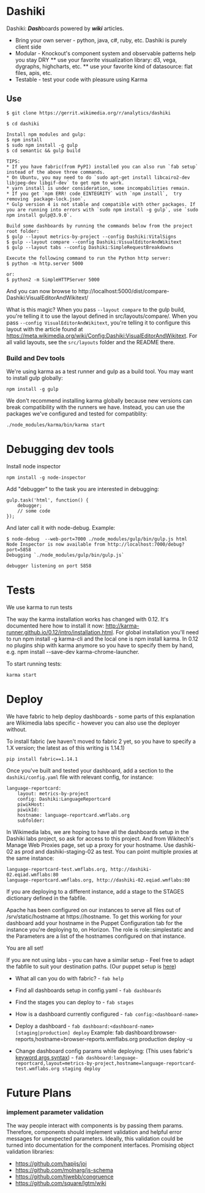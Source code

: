 # Dashiki

Dashiki: ***Dash***boards powered by ***wiki*** articles.

* Bring your own server - python, java, c#, ruby, etc.  Dashiki is purely client side
* Modular - Knockout's component system and observable patterns help you stay DRY
** use your favorite visualization library: d3, vega, dygraphs, highcharts, etc.
** use your favorite kind of datasource: flat files, apis, etc.
* Testable - test your code with pleasure using Karma

## Use

```
$ git clone https://gerrit.wikimedia.org/r/analytics/dashiki

$ cd dashiki

Install npm modules and gulp:
$ npm install
$ sudo npm install -g gulp
$ cd semantic && gulp build

TIPS:
* If you have fabric(from PyPI) installed you can also run `fab setup` instead of the above three commands.
* On Ubuntu, you may need to do `sudo apt-get install libcairo2-dev libjpeg-dev libgif-dev` to get npm to work.
* yarn install is under consideration, some incompabilities remain.
* If you get `npm ERR! code EINTEGRITY` with `npm install`,  try removing `package-lock.json`.
* Gulp version 4 is not stable and compatible with other packages. If you are running into errors with `sudo npm install -g gulp`, use `sudo npm install gulp@3.9.0`.

Build some dashboards by running the commands below from the project root folder:
$ gulp --layout metrics-by-project --config Dashiki:VitalSigns
$ gulp --layout compare --config Dashiki:VisualEditorAndWikitext
$ gulp --layout tabs --config Dashiki:SimpleRequestBreakdowns

Execute the following command to run the Python http server:
$ python -m http.server 5000

or:
$ python2 -m SimpleHTTPServer 5000
```

And you can now browse to http://localhost:5000/dist/compare-Dashiki:VisualEditorAndWikitext/

What is this magic?  When you pass `--layout compare` to the gulp build, you're telling it
to use the layout defined in src/layouts/compare/.  When you pass `--config
VisualEditorAndWikitext`, you're telling it to configure this layout with the article found
at https://meta.wikimedia.org/wiki/Config:Dashiki:VisualEditorAndWikitext.  For all valid layouts,
see the `src/layouts` folder and the README there.

### Build and Dev tools

We're using karma as a test runner and gulp as a build tool.  You may want to
install gulp globally:

```
npm install -g gulp
```

We don't recommend installing karma globally because new versions can break compatibility with the runners we have.  Instead, you can use the packages we've configured and tested for compatiblity:

```
./node_modules/karma/bin/karma start
```

# Debugging dev tools
Install node inspector

```
npm install -g node-inspector
```

Add "debugger" to the task you are interested in debugging:

```
gulp.task('html', function() {
    debugger;
    // some code
});
```

And later call it with node-debug. Example:

```
$ node-debug  --web-port=7000 ./node_modules/gulp/bin/gulp.js html
Node Inspector is now available from http://localhost:7000/debug?port=5858
Debugging `./node_modules/gulp/bin/gulp.js`

debugger listening on port 5858
```

# Tests
We use karma to run tests

The way the karma installation works has changed with 0.12. It's documented here how to install it now:
http://karma-runner.github.io/0.12/intro/installation.html. For global installation you'll need 
to run npm install -g karma-cli and the local one is npm install karma. 
In 0.12 no plugins ship with karma anymore so you have to specify them by hand, e.g. npm install --save-dev karma-chrome-launcher.

To start running tests:
```
karma start
```

# Deploy
We have fabric to help deploy dashboards - some parts of this explanation are Wikimedia labs specific - however you can also use the deployer without.

To install fabric (we haven't moved to fabric 2 yet, so you have to specify a 1.X version; the latest as of this writing is 1.14.1)

```
pip install fabric==1.14.1
```

Once you've built and tested your dashboard, add a section to the `dashiki/config.yaml` file with relevant config, for instance:

```
language-reportcard:
    layout: metrics-by-project
    config: Dashiki:LanguageReportcard
    piwikHost:
    piwikId:
    hostname: language-reportcard.wmflabs.org
    subfolder:
```

In Wikimedia labs, we are hoping to have all the dashboards setup in the Dashiki labs project, so ask for access to this project. And from Wikitech's Manage Web Proxies page, set up a proxy for your hostname. Use dashiki-02 as prod and dashiki-staging-02 as test. You can point multiple proxies at the same instance:

```
language-reportcard-test.wmflabs.org, http://dashiki-02.eqiad.wmflabs:80
language-reportcard.wmflabs.org, http://dashiki-02.eqiad.wmflabs:80
```

If you are deploying to a different instance, add a stage to the STAGES dictionary defined in the fabfile.

Apache has been configured on our instances to serve all files out of /srv/static/hostname at https://hostname. To get this working for your dashboard add your hostname in the Puppet Configuration tab for the instance you're deploying to, on Horizon.  The role is role::simplestatic and the Parameters are a list of the hostnames configured on that instance.

You are all set!

If you are not using labs - you can have a similar setup - Feel free to adapt the fabfile to suit your destination paths. (Our puppet setup is [here](https://github.com/wikimedia/operations-puppet/blob/production/manifests/role/simplestatic.pp))

* What all can you do with fabric? - `fab help`
* Find all dashboards setup in config.yaml - `fab dashboards`
* Find the stages you can deploy to - `fab stages`
* How is a dashboard currently configured - `fab config:<dashboard-name>`
* Deploy a dashboard - `fab dashboard:<dashboard-name> [staging|production] deploy`
    Example: 
    fab dashboard:browser-reports,hostname=browser-reports.wmflabs.org production deploy -u <username>

* Change dashboard config params while deploying: (This uses fabric's [keyword args syntax](http://docs.fabfile.org/en/1.10/usage/fab.html#per-task-arguments)) -
`fab dashboard:language-reportcard,layout=metrics-by-project,hostname=language-reportcard-test.wmflabs.org staging deploy`


# Future Plans

### implement parameter validation

The way people interact with components is by passing them params.  Therefore, components should implement validation and helpful error messages for unexpected parameters.  Ideally, this validation could be turned into documentation for the component interfaces.  Promising object validation libraries:

* https://github.com/hapijs/joi
* https://github.com/molnarg/js-schema
* https://github.com/tjwebb/congruence
* https://github.com/square/lgtm/wiki
